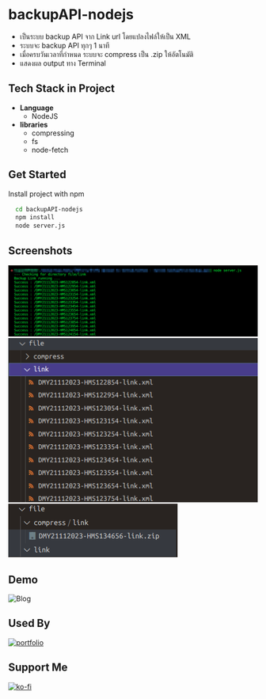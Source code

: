 # backupAPI-nodejs
- เป็นระบบ backup API จาก Link url โดยแปลงไฟล์ให้เป็น XML
- ระบบจะ backup API ทุกๆ 1 นาที 
- เมื่อครบวันเวลาที่กำหนด ระบบจะ compress เป็น .zip ให้อัตโนมัติ 
- แสดงผล output ทาง Terminal

## Tech Stack in Project 

- **Language**
    - NodeJS
- **libraries** 
    - compressing 
    - fs 
    - node-fetch


## Get Started

Install project with npm

```bash
  cd backupAPI-nodejs
  npm install 
  node server.js
```
## Screenshots
![App Screenshot](./Screenshots/2023-11-21_13-44.png)
![App Screenshot](./Screenshots/2023-11-21_13-45.png)
![App Screenshot](./Screenshots/2023-11-21_13-48.png)


## Demo
![Blog](https://img.shields.io/website?color=B71D25&style=flat-square&up_message=Demo&url=https%3A%2F%2Fmikkipastel.com)

## Used By
[![portfolio](https://img.shields.io/badge/my_portfolio-000?style=for-the-badge&logo=ko-fi&logoColor=white)](https://github.com/TopThiraphat)

## Support Me
[![ko-fi](https://ko-fi.com/img/githubbutton_sm.svg)](https://ko-fi.com/R5R0RDJVK)














